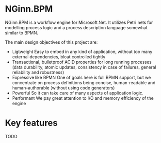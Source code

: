 NGinn.BPM
=========

NGinn.BPM is a workflow engine for Microsoft.Net. It utilizes Petri nets for modelling process logic and a process description language somewhat similar to BPMN.

The main design objectives of this project are:
*   Ligtweight
    Easy to embed in any kind of application, without too many external dependencies, bloat controlled tightly
*   Transactional, bulletproof
    ACID properties for long running processes (data durability, atomic updates, consistency in case of failures, general reliability and robustness)
*   Expressive like BPMN
    One of goals here is full BPMN support, but we concentrate on process definitions being concise, human-readable and human-authorable (without using code generators)
*   Powerful
    So it can take care of many aspects of application logic.
*   Performant
    We pay great attention to I/O and memory efficiency of the engine
    
Key features
============

TODO
    